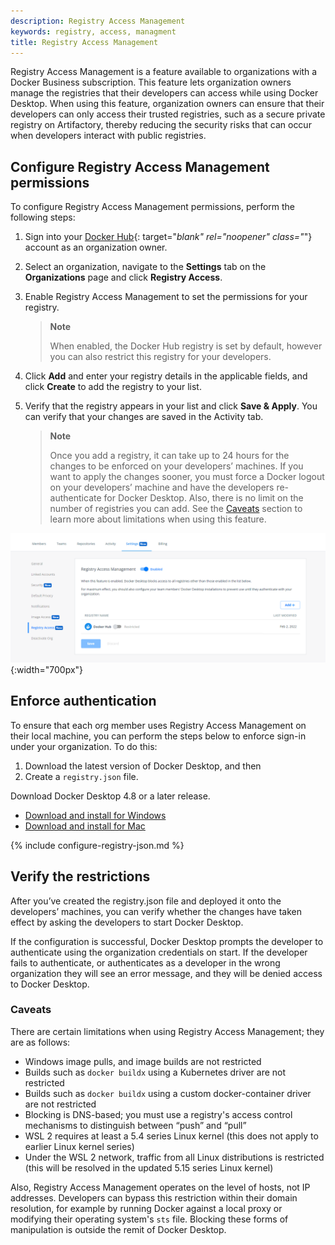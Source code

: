 ```yaml
---
description: Registry Access Management
keywords: registry, access, managment
title: Registry Access Management
---
```


Registry Access Management is a feature available to organizations with a Docker Business subscription. This feature lets organization owners manage the registries that their developers can access while using Docker Desktop.  When using this feature, organization owners can ensure that their developers can only access their trusted registries, such as a secure private registry on Artifactory, thereby reducing the security risks that can occur when developers interact with public registries.


## Configure Registry Access Management permissions

To configure Registry Access Management permissions, perform the following steps:

1. Sign into your [Docker Hub](https://hub.docker.com){: target="_blank" rel="noopener" class="_"} account as an organization owner.
2. Select an organization, navigate to the **Settings** tab on the **Organizations** page and click **Registry Access**.
3. Enable Registry Access Management to set the permissions for your registry.

     > **Note**
     >
     > When enabled, the Docker Hub registry is set by default, however you can also restrict this registry for your developers.

4. Click **Add** and enter your registry details in the applicable fields, and click **Create** to add the registry to your list.
5. Verify that the registry appears in your list and click **Save & Apply**.  You can verify that your changes are saved in the Activity tab.

      > **Note**
      >
      > Once you add a registry, it can take up to 24 hours for the changes to be enforced on your developers’ machines. If you want to apply the changes sooner, you must force a Docker logout on your developers’ machine and have the developers re-authenticate for Docker Desktop.  Also, there is no limit on the number of registries you can add. See the [Caveats](#caveats) section to learn more about limitations when using this feature.

![Registry Access Management](images/registry-access-management.png){:width="700px"}

## Enforce authentication

To ensure that each org member uses Registry Access Management on their local machine, you can perform the steps below to enforce sign-in under your organization. To do this:

1. Download the latest version of Docker Desktop, and then
2. Create a `registry.json` file.

Download Docker Desktop 4.8 or a later release.

- [Download and install for Windows](/desktop/windows/install/)
- [Download and install for Mac](/desktop/mac/install/)

{% include configure-registry-json.md %}

## Verify the restrictions

   After you’ve created the registry.json file and deployed it onto the developers’ machines, you can verify whether the changes have taken effect by asking the developers to start Docker Desktop.

   If the configuration is successful, Docker Desktop prompts the developer to authenticate using the organization credentials on start. If the developer fails to authenticate, or authenticates as a developer in the wrong organization they will see an error message, and they will be denied access to Docker Desktop.

### Caveats

  There are certain limitations when using Registry Access Management; they are as follows:

  * Windows image pulls, and image builds are not restricted
  * Builds such as `docker buildx` using a Kubernetes driver are not restricted
  * Builds such as `docker buildx` using a custom docker-container driver are not restricted
  * Blocking is DNS-based; you must use a registry's access control mechanisms to distinguish between “push” and “pull”
  * WSL 2 requires at least a 5.4 series Linux kernel  (this does not apply to earlier Linux kernel series)
 * Under the WSL 2 network, traffic from all Linux distributions is restricted (this will be resolved in the updated 5.15 series Linux kernel)

  Also, Registry Access Management operates on the level of hosts, not IP addresses. Developers can bypass this restriction within their domain resolution, for example by running Docker against a local proxy or modifying their operating system's `sts` file. Blocking these forms of manipulation is outside the remit of Docker Desktop.

